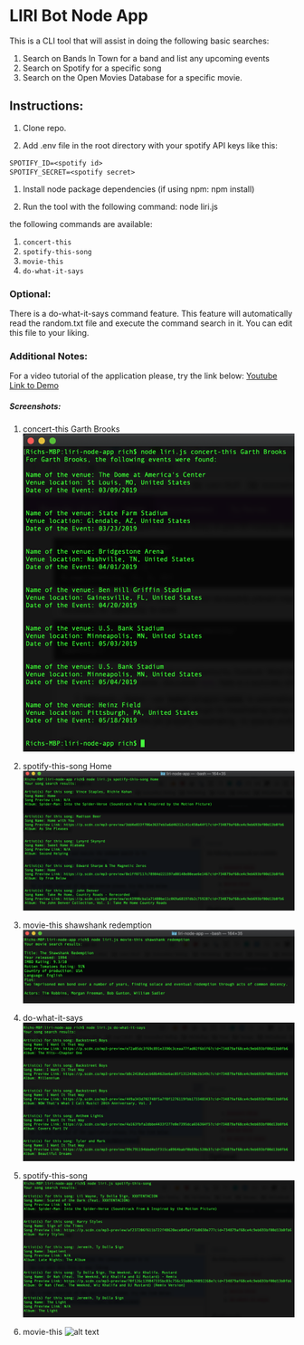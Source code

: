 # LIRI Bot Node App

This is a CLI tool that will assist in doing the following basic searches:

1. Search on Bands In Town for a band and list any upcoming events
1. Search on Spotify for a specific song
1. Search on the Open Movies Database for a specific movie.

## Instructions:

1. Clone repo.

1. Add .env file in the root directory with your spotify API keys like this:

```
SPOTIFY_ID=<spotify id>
SPOTIFY_SECRET=<spotify secret>
```
1. Install node package dependencies (if using npm: npm install)

1. Run the tool with the following command:
node liri.js <command> <query>

the following commands are available:
1. `concert-this`
1. `spotify-this-song`
1. `movie-this`
1. `do-what-it-says`

### Optional:
There is a do-what-it-says command feature. This feature will automatically read the random.txt file and execute the command search in it.
You can edit this file to your liking.

### Additional Notes:
For a video tutorial of the application please, try the link below:
[Youtube Link to Demo](https://youtu.be/BQ64yTZjKIQ)

##### Screenshots:

1. concert-this Garth Brooks
![alt text](images/concert-this.png "concert-this")

1. spotify-this-song Home
![alt text](images/spotify-this.png "spotify-this-song")

1. movie-this shawshank redemption
![alt text](images/movie-this.png "movie-this")

1. do-what-it-says
![alt text](images/do-what-it-says.png "do-what-it-says")

1. spotify-this-song
![alt text](images/spotify-this-empty.png "spotify-this-song empty")

1. movie-this
![alt text](images/movie-this-empty-.png "movie-this empty")
